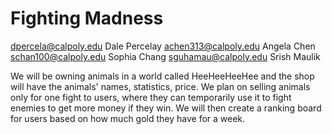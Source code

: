 # Fighting Madness


dpercela@calpoly.edu Dale Percelay
achen313@calpoly.edu Angela Chen
schan100@calpoly.edu Sophia Chang
sguhamau@calpoly.edu Srish Maulik

We will be owning animals in a world called HeeHeeHeeHee and the shop will have the animals' names, statistics, price. We plan on selling animals only for one fight to users, where they can temporarily use it to fight enemies to get more money if they win. We will then create a ranking board for users based on how much gold they have for a week.
